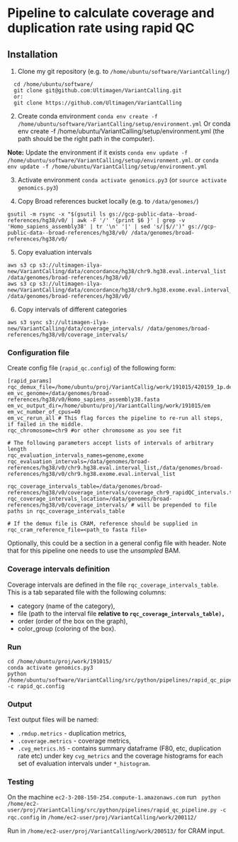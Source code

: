 # Pipeline to calculate coverage and duplication rate using rapid QC

## Installation
1. Clone my git repository (e.g. to `/home/ubuntu/software/VariantCalling/`)
```
  cd /home/ubuntu/software/
  git clone git@github.com:Ultimagen/VariantCalling.git
  or:
  git clone https://github.com/Ultimagen/VariantCalling
```
2. Create conda environment
`conda env create -f /home/ubuntu/software/VariantCalling/setup/environment.yml`
Or
conda env create -f /home/ubuntu/VariantCalling/setup/environment.yml
(the path should be the right path in the computer).

**Note:** Update the environment if it exists 
`conda env update -f /home/ubuntu/software/VariantCalling/setup/environment.yml`. 
or 
`conda env update -f /home/ubuntu/VariantCalling/setup/environment.yml`

3. Activate environment 
`conda activate genomics.py3` 
(or `source activate genomics.py3`)

4. Copy Broad references bucket locally (e.g. to `/data/genomes/`)

`gsutil -m rsync -x "$(gsutil ls gs://gcp-public-data--broad-references/hg38/v0/ | awk -F '/' '{print $6 }' | grep -v 'Homo_sapiens_assembly38' | tr '\n' '|' | sed 's/|$//')" gs://gcp-public-data--broad-references/hg38/v0/ /data/genomes/broad-references/hg38/v0/`

5. Copy evaluation intervals
```
aws s3 cp s3://ultimagen-ilya-new/VariantCalling/data/concordance/hg38/chr9.hg38.eval.interval_list /data/genomes/broad-references/hg38/v0/
aws s3 cp s3://ultimagen-ilya-new/VariantCalling/data/concordance/hg38/chr9.hg38.exome.eval.interval_list /data/genomes/broad-references/hg38/v0/
```

6. Copy intervals of different categories

```
aws s3 sync s3://ultimagen-ilya-new/VariantCalling/data/coverage_intervals/ /data/genomes/broad-references/hg38/v0/coverage_intervals/
```

### Configuration file

Create config file (`rapid_qc.config`) of the following form: 

```
[rapid_params]
rqc_demux_file=/home/ubuntu/proj/VariantCallig/work/191015/420159_1p.demux.bam 
em_vc_genome=/data/genomes/broad-references/hg38/v0/Homo_sapiens_assembly38.fasta
em_vc_output_dir=/home/ubuntu/proj/VariantCalling/work/191015/em
em_vc_number_of_cpus=40
em_vc_rerun_all # This flag forces the pipeline to re-run all steps, if failed in the middle. 
rqc_chromosome=chr9 #or other chromosome as you see fit

# The following parameters accept lists of intervals of arbitrary length
rqc_evaluation_intervals_names=genome,exome
rqc_evaluation_intervals=/data/genomes/broad-references/hg38/v0/chr9.hg38.eval.interval_list,/data/genomes/broad-references/hg38/v0/chr9.hg38.exome.eval.interval_list

rqc_coverage_intervals_table=/data/genomes/broad-references/hg38/v0/coverage_intervals/coverage_chr9_rapidQC_intervals.tsv
rqc_coverage_intervals_location=/data/genomes/broad-references/hg38/v0/coverage_intervals/ # will be prepended to file paths in rqc_coverage_intervals_table

# If the demux file is CRAM, reference should be supplied in 
rqc_cram_reference_file=<path_to fasta file>
```

Optionally, this could be a section in a general config file with header. Note that for this pipeline one needs to use the _unsampled_ BAM. 

### Coverage intervals definition

Coverage intervals are defined in the file `rqc_coverage_intervals_table`. This is a tab separated file with the following columns: 

* category (name of the category), 
* file (path to the interval file **relative to `rqc_coverage_intervals_table),`**
* order (order of the box on the graph), 
* color_group (coloring of the box). 


### Run
```
cd /home/ubuntu/proj/work/191015/
conda activate genomics.py3
python /home/ubuntu/software/VariantCalling/src/python/pipelines/rapid_qc_pipeline.py -c rapid_qc.config
```

### Output
Text output files will be named: 
 - `.rmdup.metrics` - duplication metrics,
 - `.coverage.metrics` - coverage metrics,
 - `.cvg_metrics.h5` - contains summary dataframe (F80, etc, duplication rate etc) under key `cvg_metrics` and the coverage histograms for each set of evaluation intervals under `*_histogram`.

### Testing 
On the machine `ec2-3-208-150-254.compute-1.amazonaws.com` run ` python /home/ec2-user/proj/VariantCalling/src/python/pipelines/rapid_qc_pipeline.py -c rqc.config` in `/home/ec2-user/proj/VariantCalling/work/200112/`

Run in `/home/ec2-user/proj/VariantCalling/work/200513/` for CRAM input.

